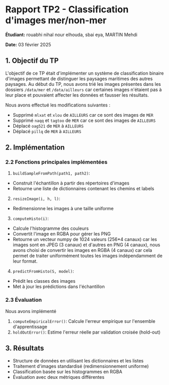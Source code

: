 # Rapport TP2 - Classification d'images mer/non-mer

**Étudiant:**
rouabhi nihal nour elhouda,
sbai eya,
MARTIN Mehdi

**Date:** 03 février 2025

## 1. Objectif du TP

L'objectif de ce TP était d'implémenter un système de classification binaire d'images permettant de distinguer les paysages maritimes des autres paysages. Au début du TP, nous avons trié les images présentes dans les dossiers `/data/mer` et `/data/ailleurs` car certaines images n'étaient pas à leur place et pouvaient affecter les données et fausser les résultats.

Nous avons effectué les modifications suivantes :

- Supprimé `mlxat` et `xlou` de `AILLEURS` car ce sont des images de `MER`
- Supprimé `naqq` et `tagtoo` de `MER` car ce sont des images de `AILLEURS`
- Déplacé `oag521` de `MER` à `AILLEURS`
- Déplacé `pillq` de `MER` à `AILLEURS`

## 2. Implémentation

### 2.2 Fonctions principales implémentées

1. `buildSampleFromPath(path1, path2)`:

- Construit l'échantillon à partir des répertoires d'images
- Retourne une liste de dictionnaires contenant les chemins et labels

2. `resizeImage(i, h, l)`:

- Redimensionne les images à une taille uniforme

3. `computeHisto(i)`:

- Calcule l'histogramme des couleurs
- Convertit l'image en RGBA pour gérer les PNG
- Retourne un vecteur numpy de 1024 valeurs (256\*4 canaux) car les images sont en JPEG (3 canaux) et d'autres en PNG (4 canaux), nous avons choisi de convertir les images en RGBA (4 canaux) car cela permet de traiter uniformément toutes les images indépendamment de leur format.

4. `predictFromHisto(S, model)`:

- Prédit les classes des images
- Met à jour les prédictions dans l'échantillon

### 2.3 Évaluation

Nous avons implémenté

1. `computeEmpiricalError()`: Calcule l'erreur empirique sur l'ensemble d'apprentissage
2. `holdOutError()`: Estime l'erreur réelle par validation croisée (hold-out)

## 3. Résultats

- Structure de données en utilisant les dictionnaires et les listes
- Traitement d'images standardisé (redimensionnement uniforme)
- Classification basée sur les histogrammes en RGBA
- Évaluation avec deux métriques différentes
